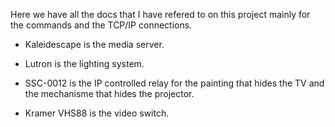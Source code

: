 Here we have all the docs that I have refered to on this project mainly for the commands and the TCP/IP connections.

- Kaleidescape is the media server.

- Lutron is the lighting system.

- SSC-0012 is the IP controlled relay for the painting that hides the TV and the mechanisme that hides the projector.

- Kramer VHS88 is the video switch.
